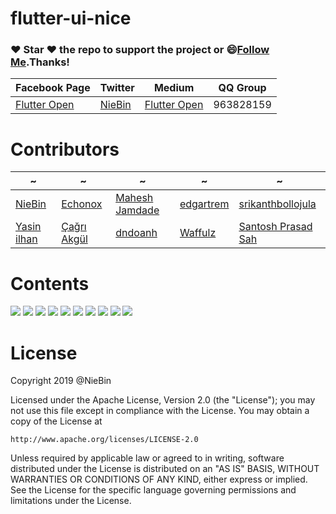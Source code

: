 # flutter-ui-nice
### :heart: Star :heart: the repo to support the project or :smile:[Follow Me](https://github.com/nb312).Thanks!
Facebook Page | Twitter | Medium |  QQ Group
--- | --- | --- | ---
[Flutter Open ](https://www.facebook.com/flutteropen) | [NieBin](https://twitter.com/niebin_gg)  | [Flutter Open](https://medium.com/flutteropen) | 963828159

# Contributors
~ | ~ | ~ | ~ | ~
--- | --- | --- | --- | --- 
[NieBin](https://github.com/nb312)| [Echonox](https://github.com/echonox) | [Mahesh Jamdade](https://github.com/maheshmnj) |[edgartrem](https://github.com/edgartrem) | [srikanthbollojula](https://github.com/srikanthbollojula) 
 | [Yasin ilhan](https://github.com/kalismeras61) | [Çağrı Akgül](https://github.com/saturu) | [dndoanh](https://github.com/dndoanh) | [Waffulz](https://github.com/Waffulz) | [Santosh Prasad Sah](https://github.com/SahSantoshh)

# Contents
<img src="doc/01-signup-no.jpg"/>

<img src="doc/02-walk_through-no.jpg"/>

<img src="doc/03-navigation-no.jpg" />

<img src="doc/04-profile-no.jpg"/>

<img src="doc/05-feed-no.jpg"/>

<img src="doc/06-chat-no.jpg" />

<img src="doc/07-shopping-no.jpg" />

<img src="doc/08-statistics-no.jpg"/>

<img src="doc/09-media-no.jpg"/>

<img src="doc/10-camera-no.jpg"/>

# License
Copyright 2019 @NieBin

Licensed under the Apache License, Version 2.0 (the "License");
you may not use this file except in compliance with the License.
You may obtain a copy of the License at

    http://www.apache.org/licenses/LICENSE-2.0

Unless required by applicable law or agreed to in writing, software
distributed under the License is distributed on an "AS IS" BASIS,
WITHOUT WARRANTIES OR CONDITIONS OF ANY KIND, either express or implied.
See the License for the specific language governing permissions and
limitations under the License.
